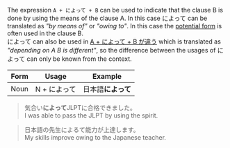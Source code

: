 The expression `A + によって + B` can be used to indicate that the clause B is done by using the means of the clause A. In this case によって can be translated as *"by means of"* or *"owing to"*. In this case the [potential form](97) is often used in the clause B.  
によって can also be used in [A + によって + B が違う](202) which is translated as *"depending on A B is different"*, so the difference between the usages of によって can only be known from the context.  

|Form|Usage|Example|
|-|-|-|
|Noun|N + によって|日本語**によって**|

>気合い**によって**JLPTに合格できました。  
>I was able to pass the JLPT by using the spirit.

>日本語の先生によるて能力が上達します。  
>My skills improve owing to the Japanese teacher.